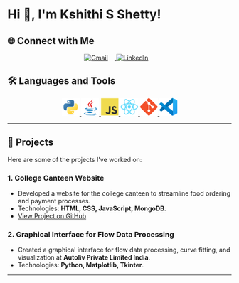 # Hi 👋, I'm Kshithi S Shetty!

## 🌐 Connect with Me
<p align="center">
  <a href="mailto:kshithishetty21@gmail.com" target="_blank">
    <img src="https://img.icons8.com/color/48/000000/gmail.png" alt="Gmail" style="margin-right: 15px;" title="Email"/>
  </a>
  <a href="https://www.linkedin.com/in/kshithisshetty21/" target="_blank">
    <img src="https://img.icons8.com/color/48/000000/linkedin.png" alt="LinkedIn" style="margin-right: 15px;" title="LinkedIn"/>
  </a>
</p>

## 🛠️ Languages and Tools
<p align="center">
  <!-- Python -->
  <a href="https://www.python.org" target="_blank" rel="noreferrer">
    <img src="https://raw.githubusercontent.com/devicons/devicon/master/icons/python/python-original.svg" alt="python" width="40" height="40"/>
  </a>
  <!-- Java -->
  <a href="https://www.java.com" target="_blank" rel="noreferrer">
    <img src="https://raw.githubusercontent.com/devicons/devicon/master/icons/java/java-original.svg" alt="java" width="40" height="40"/>
  </a>
  <!-- JavaScript -->
  <a href="https://developer.mozilla.org/en-US/docs/Web/JavaScript" target="_blank" rel="noreferrer">
    <img src="https://raw.githubusercontent.com/devicons/devicon/master/icons/javascript/javascript-original.svg" alt="javascript" width="40" height="40"/>
  </a>
  <!-- React -->
  <a href="https://reactjs.org/" target="_blank" rel="noreferrer">
    <img src="https://raw.githubusercontent.com/devicons/devicon/master/icons/react/react-original.svg" alt="react" width="40" height="40"/>
  </a>
  <!-- Git -->
  <a href="https://git-scm.com/" target="_blank" rel="noreferrer">
    <img src="https://raw.githubusercontent.com/devicons/devicon/master/icons/git/git-original.svg" alt="git" width="40" height="40"/>
  </a>
  <!-- VS Code -->
  <a href="https://code.visualstudio.com/" target="_blank" rel="noreferrer">
    <img src="https://raw.githubusercontent.com/devicons/devicon/master/icons/vscode/vscode-original.svg" alt="vscode" width="40" height="40"/>
  </a>
</p>

---

## 📂 **Projects**
Here are some of the projects I've worked on:

### **1. College Canteen Website**
- Developed a website for the college canteen to streamline food ordering and payment processes.
- Technologies: **HTML, CSS, JavaScript, MongoDB**.
- [View Project on GitHub](https://github.com/Kshithishetty21/College-Canteen-Website)

### **2. Graphical Interface for Flow Data Processing**
- Created a graphical interface for flow data processing, curve fitting, and visualization at **Autoliv Private Limited India**.
- Technologies: **Python, Matplotlib, Tkinter**.

---
